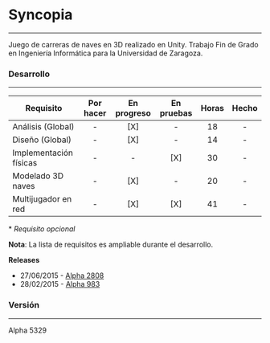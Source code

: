 # Syncopia
---
Juego de carreras de naves en 3D realizado en Unity. Trabajo Fin de Grado en Ingeniería Informática para la Universidad de Zaragoza.

### Desarrollo
---
| Requisito | Por hacer | En progreso | En pruebas | Horas | Hecho |
| --- | :---: | :---: | :---: | :---: | :---: |
| Análisis (Global) | - | [X] | - | 18 | - |
| Diseño (Global) | - | [X] | - | 14 | - |
| Implementación físicas | - | - | [X] | 30 | - |
| Modelado 3D naves | - | [X] | - | 20 | - |
| Multijugador en red | - | [X] | [X] | 41 | - |
\* *Requisito opcional*

**Nota**: La lista de requisitos es ampliable durante el desarrollo.

**Releases**
* 27/06/2015 - [Alpha 2808](https://github.com/Arafo/Syncopia/releases/tag/alpha-2808)
* 28/02/2015 - [Alpha 983](https://github.com/Arafo/Syncopia/releases/tag/alpha-983)

### Versión
---
Alpha 5329